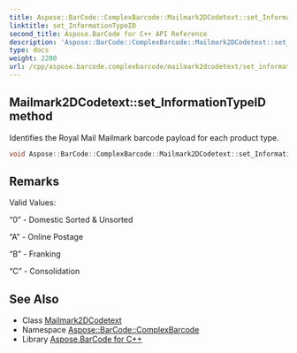 ```yaml
---
title: Aspose::BarCode::ComplexBarcode::Mailmark2DCodetext::set_InformationTypeID method
linktitle: set_InformationTypeID
second_title: Aspose.BarCode for C++ API Reference
description: 'Aspose::BarCode::ComplexBarcode::Mailmark2DCodetext::set_InformationTypeID method. Identifies the Royal Mail Mailmark barcode payload for each product type in C++.'
type: docs
weight: 2200
url: /cpp/aspose.barcode.complexbarcode/mailmark2dcodetext/set_informationtypeid/
---
```

## Mailmark2DCodetext::set_InformationTypeID method


Identifies the Royal Mail Mailmark barcode payload for each product type.

```cpp
void Aspose::BarCode::ComplexBarcode::Mailmark2DCodetext::set_InformationTypeID(System::String value)
```

## Remarks


Valid Values:

“0” - Domestic Sorted & Unsorted

“A” - Online Postage

“B” - Franking

“C” - Consolidation
## See Also

* Class [Mailmark2DCodetext](../)
* Namespace [Aspose::BarCode::ComplexBarcode](../../)
* Library [Aspose.BarCode for C++](../../../)
